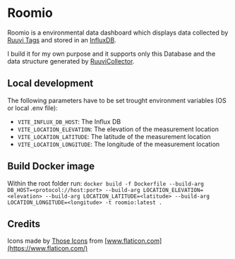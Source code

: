 # Roomio

Roomio is a environmental data dashboard which displays data collected by [Ruuvi Tags](https://ruuvi.com/personal/) and stored in an [InfluxDB](https://www.influxdata.com/).

I build it for my own purpose and it supports only this Database and the data structure generated by [RuuviCollector](https://github.com/Scrin/RuuviCollector).

## Local development

The following parameters have to be set trought environment variables (OS or local .env file):

- `VITE_INFLUX_DB_HOST`: The Influx DB
- `VITE_LOCATION_ELEVATION`: The elevation of the measurement location
- `VITE_LOCATION_LATITUDE`: The latitude of the measurement location
- `VITE_LOCATION_LONGITUDE`: The longitude of the measurement location

## Build Docker image

Within the root folder run: `docker build -f Dockerfile --build-arg DB_HOST=<protocol://host:port> --build-arg LOCATION_ELEVATION=<elevation> --build-arg LOCATION_LATITUDE=<latitude> --build-arg LOCATION_LONGITUDE=<longitude> -t roomio:latest .`

## Credits

Icons made by [Those Icons](https://www.flaticon.com/authors/those-icons) from [www.flaticon.com](https://www.flaticon.com/)
